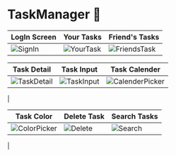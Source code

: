 # TaskManager 📝

| LogIn Screen | Your Tasks | Friend's Tasks |
|---------|---------|---------|
| ![SignIn](https://github.com/BerkayyKurtoglu/TaskManager/assets/88981781/2b016e09-d5bb-4169-bc6f-52249c5edb3a) | ![YourTask](https://github.com/BerkayyKurtoglu/TaskManager/assets/88981781/6d72eaaa-8179-46d7-a4c8-dcfac03324b7) |![FriendsTask](https://github.com/BerkayyKurtoglu/TaskManager/assets/88981781/6fdbc55b-8955-4aeb-9a7e-8ae16e372421)| 

| Task Detail |Task Input |Task Calender|
|----------|---------|---------|
|![TaskDetail](https://github.com/BerkayyKurtoglu/TaskManager/assets/88981781/14d3733e-7ed5-4be3-8f6a-4a70ade4e031) | ![TaskInput](https://github.com/BerkayyKurtoglu/TaskManager/assets/88981781/a11e0b91-6be3-4fa9-9a58-6f18bdea731b) | ![CalenderPicker](https://github.com/BerkayyKurtoglu/TaskManager/assets/88981781/d5c2c901-9812-4bbf-aa6b-36a3cf2b3f8e)
 |

| Task Color | Delete Task | Search Tasks |
|----------|---------|---------|
| ![ColorPicker](https://github.com/BerkayyKurtoglu/TaskManager/assets/88981781/ee3c1c61-065a-423d-8b1b-34e17883e30e) | ![Delete](https://github.com/BerkayyKurtoglu/TaskManager/assets/88981781/2bd27f2c-bac0-4a72-8f44-9cfdcb6afbee) | ![Search](https://github.com/BerkayyKurtoglu/TaskManager/assets/88981781/254515ee-d9da-469a-a00e-4e3cbf0ffc86)
 |




